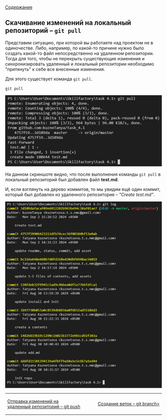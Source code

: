 [Содержание](./readme.md)

## Скачивание изменений на локальный репозиторий – `git pull`

Представим ситуацию, при которой вы работаете над проектом не в одиночестве. Либо, например, по какой-то причине нужно было создать какой-то файл непосредственно на удаленном репозитории. Тогда для того, чтобы не перекрыть существующие изменения и синхронизировать удаленный и локальный репозитории необходимо "притянуть" к себе все внесенные изменения.

Для этого существует команда `git pull`.

```
git pull
```

![git pull](./assets/pull_test.PNG)

На данном скриншоте видно, что после выполнения команды `git pull` в локальный репозиторий был добавлен файл **test.md**.

И, если взглянуть на дерево коммитов, то мы увидим ещё один коммит, который был добавлен из удаленного репозитория – *"Create test.md"*.

![git log after pull](./assets/log_2.PNG)

<table width="100%">
<td width="50%">

[Отправка изменений на удаленный репозиторий – git push](./push.md)

</td>
<td style="text-align:right">

[Создание веток – git branch>](./branch.md)

</td>
</table>